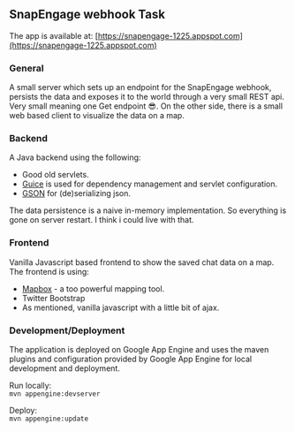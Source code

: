 ## SnapEngage webhook Task

The app is available at: [https://snapengage-1225.appspot.com](https://snapengage-1225.appspot.com)

### General
A small server which sets up an endpoint for the SnapEngage webhook, persists the data and exposes it to the world through a very small REST api. Very small meaning one Get endpoint 😎.
On the other side, there is a small web based client to visualize the data on a map.

### Backend
A Java backend using the following:
* Good old servlets.
* [Guice](https://github.com/google/guice) is used for dependency management and servlet configuration.
* [GSON](https://github.com/google/gson) for (de)serializing json.

The data persistence is a naive in-memory implementation. So everything is gone on server restart. I think i could live with that.

### Frontend
Vanilla Javascript based frontend to show the saved chat data on a map.
The frontend is using:
* [Mapbox](https://www.mapbox.com/) - a too powerful mapping tool.
* Twitter Bootstrap
* As mentioned, vanilla javascript with a little bit of ajax.

### Development/Deployment
The application is deployed on Google App Engine and uses the maven plugins and configuration provided by Google App Engine for local development and deployment.

Run locally:  
```mvn appengine:devserver```

Deploy:  
```mvn appengine:update```


